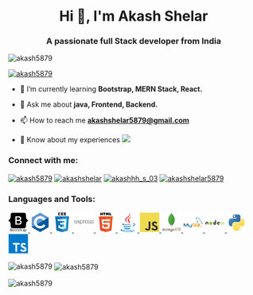 <h1 align="center">Hi 👋, I'm Akash Shelar</h1>
<h3 align="center">A passionate full Stack developer from India</h3>

<p align="left"> <img src="https://komarev.com/ghpvc/?username=akash5879&label=Profile%20views&color=0e75b6&style=flat" alt="akash5879" /> </p>

<p align="left"> <a href="https://twitter.com/akash5879" target="blank"><img src="https://img.shields.io/twitter/follow/akash5879?logo=twitter&style=for-the-badge" alt="akash5879" /></a> </p>

- 🌱 I’m currently learning **Bootstrap, MERN Stack, React.**

- 💬 Ask me about **java, Frontend, Backend.**

- 📫 How to reach me **akashshelar5879@gmail.com**

- 📄 Know about my experiences <a href="https://drive.google.com/file/d/1T2TA6aMcJL9ctE6fHchaRLPdMbBw-csX/view?usp=drive_link" target="_blank"><img src="https://img.shields.io/badge/Download-Resume-blue
"/></a>


<h3 align="left">Connect with me:</h3>
<p align="left">
<a href="https://twitter.com/akash5879" target="blank"><img align="center" src="https://raw.githubusercontent.com/rahuldkjain/github-profile-readme-generator/master/src/images/icons/Social/twitter.svg" alt="akash5879" height="30" width="40" /></a>
<a href="https://linkedin.com/in/akashshelar" target="blank"><img align="center" src="https://raw.githubusercontent.com/rahuldkjain/github-profile-readme-generator/master/src/images/icons/Social/linked-in-alt.svg" alt="akashshelar" height="30" width="40" /></a>
<a href="https://instagram.com/akashhh_s_03" target="blank"><img align="center" src="https://raw.githubusercontent.com/rahuldkjain/github-profile-readme-generator/master/src/images/icons/Social/instagram.svg" alt="akashhh_s_03" height="30" width="40" /></a>
<a href="https://www.hackerrank.com/akashshelar5879" target="blank"><img align="center" src="https://raw.githubusercontent.com/rahuldkjain/github-profile-readme-generator/master/src/images/icons/Social/hackerrank.svg" alt="akashshelar5879" height="30" width="40" /></a>
</p>

<h3 align="left">Languages and Tools:</h3>
<p align="left"> <a href="https://getbootstrap.com" target="_blank" rel="noreferrer"> <img src="https://raw.githubusercontent.com/devicons/devicon/master/icons/bootstrap/bootstrap-plain-wordmark.svg" alt="bootstrap" width="40" height="40"/> </a> <a href="https://www.cprogramming.com/" target="_blank" rel="noreferrer"> <img src="https://raw.githubusercontent.com/devicons/devicon/master/icons/c/c-original.svg" alt="c" width="40" height="40"/> </a> <a href="https://www.w3schools.com/css/" target="_blank" rel="noreferrer"> <img src="https://raw.githubusercontent.com/devicons/devicon/master/icons/css3/css3-original-wordmark.svg" alt="css3" width="40" height="40"/> </a> <a href="https://expressjs.com" target="_blank" rel="noreferrer"> <img src="https://raw.githubusercontent.com/devicons/devicon/master/icons/express/express-original-wordmark.svg" alt="express" width="40" height="40"/> </a> <a href="https://www.w3.org/html/" target="_blank" rel="noreferrer"> <img src="https://raw.githubusercontent.com/devicons/devicon/master/icons/html5/html5-original-wordmark.svg" alt="html5" width="40" height="40"/> </a> <a href="https://www.java.com" target="_blank" rel="noreferrer"> <img src="https://raw.githubusercontent.com/devicons/devicon/master/icons/java/java-original.svg" alt="java" width="40" height="40"/> </a> <a href="https://developer.mozilla.org/en-US/docs/Web/JavaScript" target="_blank" rel="noreferrer"> <img src="https://raw.githubusercontent.com/devicons/devicon/master/icons/javascript/javascript-original.svg" alt="javascript" width="40" height="40"/> </a> <a href="https://www.mongodb.com/" target="_blank" rel="noreferrer"> <img src="https://raw.githubusercontent.com/devicons/devicon/master/icons/mongodb/mongodb-original-wordmark.svg" alt="mongodb" width="40" height="40"/> </a> <a href="https://www.mysql.com/" target="_blank" rel="noreferrer"> <img src="https://raw.githubusercontent.com/devicons/devicon/master/icons/mysql/mysql-original-wordmark.svg" alt="mysql" width="40" height="40"/> </a> <a href="https://nodejs.org" target="_blank" rel="noreferrer"> <img src="https://raw.githubusercontent.com/devicons/devicon/master/icons/nodejs/nodejs-original-wordmark.svg" alt="nodejs" width="40" height="40"/> </a> <a href="https://www.python.org" target="_blank" rel="noreferrer"> <img src="https://raw.githubusercontent.com/devicons/devicon/master/icons/python/python-original.svg" alt="python" width="40" height="40"/> </a> <a href="https://www.typescriptlang.org/" target="_blank" rel="noreferrer"> <img src="https://raw.githubusercontent.com/devicons/devicon/master/icons/typescript/typescript-original.svg" alt="typescript" width="40" height="40"/> </a> </p>

<p><img align="left" src="https://github-readme-stats.vercel.app/api/top-langs?username=akash5879&show_icons=true&locale=en&layout=compact" alt="akash5879" /></p>

<p>&nbsp;<img align="center" src="https://github-readme-stats.vercel.app/api?username=akash5879&show_icons=true&locale=en" alt="akash5879" /></p>

<p><img align="center" src="https://github-readme-streak-stats.herokuapp.com/?user=akash5879&" alt="akash5879" /></p>
